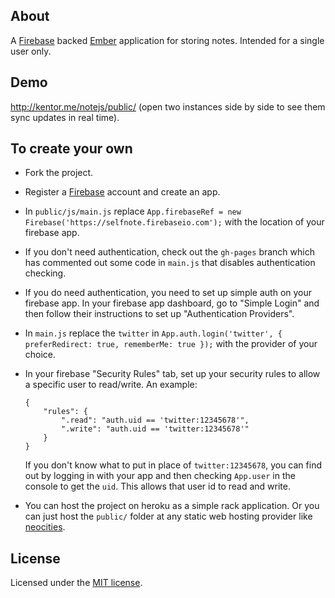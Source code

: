 ## About
A [Firebase](https://www.firebase.com/) backed [Ember](http://emberjs.com/) application for storing notes. Intended for a single user only.

## Demo
http://kentor.me/notejs/public/ (open two instances side by side to see them sync updates in real time).

## To create your own
- Fork the project.
- Register a [Firebase](https://www.firebase.com/) account and create an app.
- In `public/js/main.js` replace `App.firebaseRef = new Firebase('https://selfnote.firebaseio.com');` with the location of your firebase app.
- If you don't need authentication, check out the `gh-pages` branch which has commented out some code in `main.js` that disables authentication checking.
- If you do need authentication, you need to set up simple auth on your firebase app. In your firebase app dashboard, go to "Simple Login" and then follow their instructions to set up "Authentication Providers".
- In `main.js` replace the `twitter` in `App.auth.login('twitter', { preferRedirect: true, rememberMe: true });` with the provider of your choice.
- In your firebase "Security Rules" tab, set up your security rules to allow a specific user to read/write. An example:

    ```
    {
        "rules": {
            ".read": "auth.uid == 'twitter:12345678'",
            ".write": "auth.uid == 'twitter:12345678'"
        }
    }
    ```

    If you don't know what to put in place of `twitter:12345678`, you can find out by logging in with your app and then checking `App.user` in the console to get the `uid`. This allows that user id to read and write.
- You can host the project on heroku as a simple rack application. Or you can just host the `public/` folder at any static web hosting provider like [neocities](https://neocities.org/).

## License
Licensed under the [MIT license](LICENSE.txt).
